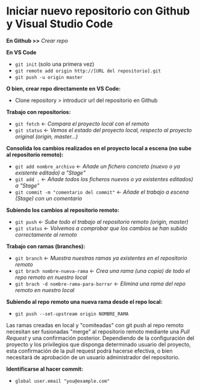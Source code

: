 
# Iniciar nuevo repositorio con Github y Visual Studio Code
	
**En Github >>**
*Crear repo*

**En VS Code**

- `git init` (solo una primera vez)
- `git remote add origin http://[URL del repositorio].git`
- `git push -u origin master`

**O bien, crear repo directamente en VS Code:**
- Clone repository > introducir url del repositorio en Github


**Trabajo con repositorios:**

- `git fetch` <- *Compara el proyecto local con el remoto*
- `git status` <- *Vemos el estado del proyecto local, respecto al proyecto original (origin, master...)*

**Consolida los cambios realizados en el proyecto local a escena (no sube al repositorio remoto):**

- `git add nombre_archivo` <- *Añade un fichero concreto (nuevo o ya existente editado) a "Stage"*
- `git add .` <- *Añade todos los ficheros nuevos o ya existentes editados) a "Stage"*
- `git commit -m "comentario del commit"` <- *Añade el trabajo a escena (Stage) con un comentario*

**Subiendo los cambios al repositorio remoto:**
- `git push` <- *Sube todo el trabajo al repositorio remoto (origin, master)*
- `git status` <- *Volvemos a comprobar que los cambios se han subido correctamente al remoto*

**Trabajo con ramas (branches):**

- `git branch` <- *Muestra nuestras ramas ya existentes en el repositorio remoto*
- `git brach nombre-nueva-rama`  <- *Crea una rama (una copia) de todo el repo remoto en nuestro local*
- `git brach -d nombre-rama-para-borrar` <- *Elimina una rama del repo remoto en nuestro local*

**Subiendo al repo remoto una nueva rama desde el repo local:**

- `git push --set-upstream origin NOMBRE_RAMA`

Las ramas creadas en local y "comiteadas" con git push al repo remoto necesitan ser fusionadas "merge" al repositorio remoto mediante una *Pull Request* y una confirmación posterior. Dependiendo de la configuración del proyecto y los privilegios que disponga determinado usuario del proyecto, esta confirmación de la pull request podrá hacerse efectiva, o bien necesitará de aprobación de un usuario administrador del repositorio.

**Identificarse al hacer commit:**

- `global user.email "you@example.com"`

